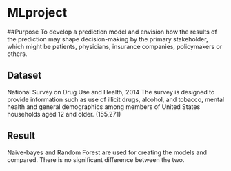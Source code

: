 # MLproject

##Purpose
To develop a prediction model and envision how the results of the prediction may shape decision-making by the primary stakeholder, which might be patients, physicians, insurance companies, policymakers or others. 

## Dataset
National Survey on Drug Use and Health, 2014
The survey is designed to provide information such as use of illicit drugs, alcohol, and tobacco, mental health and general demographics among members of United States households aged 12 and older. (155,271) 

## Result
Naive-bayes and Random Forest are used for creating the models and compared. There is no significant difference between the two. 
